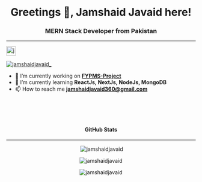 <h1 align="center">Greetings 👋, Jamshaid Javaid here!</h1>
<h3 align="center">MERN Stack Developer from Pakistan</h3>
<hr>

<p align="left"> <img height="25px" src="https://komarev.com/ghpvc/?username=jamshaidjavaid&label=Profile%20views&color=0e75b6&style=flat" alt="jamshaidjavaid" /> </p>

<p align="left"> <a href="https://twitter.com/jamshaidjavaid_" target="blank"><img src="https://img.shields.io/twitter/follow/jamshaidjavaid_?logo=twitter&style=for-the-badge" alt="jamshaidjavaid_" /></a> </p>



- 🔭 I’m currently working on **[FYPMS-Project](https://github.com/jamshaidjavaid/fypms)**
- 🌱 I’m currently learning  **ReactJs, NextJs, NodeJs, MongoDB**
- 📫 How to reach me **jamshaidjavaid360@gmail.com**




<br>
<br>
<br>
<h4 align="center" height="100px">GitHub Stats</h4>
<hr>



<p align="center">&nbsp;<img align="center" src="https://github-readme-stats.vercel.app/api?username=jamshaidjavaid&show_icons=true&locale=en" alt="jamshaidjavaid" /></p>
<p align="center"><img src="https://github-readme-stats.vercel.app/api/top-langs?username=jamshaidjavaid&show_icons=true&locale=en&layout=compact" alt="jamshaidjavaid" /></p>
<p align="center"><img align="center" src="https://github-readme-streak-stats.herokuapp.com/?user=jamshaidjavaid&" alt="jamshaidjavaid" /></p>

